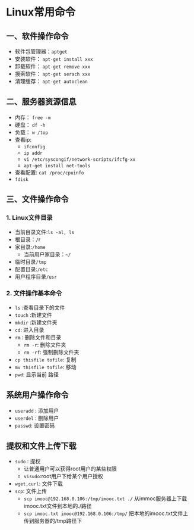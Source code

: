 # Linux常用命令
## 一、软件操作命令
* 软件包管理器：`aptget`
* 安装软件： `apt-get install xxx`
* 卸载软件： `apt-get remove xxx`
* 搜索软件： `apt-get serach xxx`
* 清理缓存： `apt-get autoclean`

## 二、服务器资源信息
* 内存： `free -m`
* 硬盘： `df -h`
* 负载： `w /top`
* 查看ip:
    *  `ifconfig `
    *  `ip addr`
    *  `vi /etc/syscongif/network-scripts/ifcfg-xx`
    *  `apt-get install net-tools`
* 查看配置: `cat /proc/cpuinfo`
* `fdisk`


## 三、文件操作命令
### 1. Linux文件目录
* 当前目录文件:`ls -al, ls`
* 根目录：`/`r
* 家目录:`/home`
    * 当前用户家目录：`~/`
*  临时目录`/tmp`
*  配置目录:`/etc`
*  用户程序目录`/usr`

### 2. 文件操作基本命令  
* `ls` :查看目录下的文件
* `touch` :新建文件
* `mkdir` :新建文件夹
* `cd`: 进入目录
* `rm` : 删除文件和目录
    *  `rm -r`: 删除文件夹
    *  `rm -rf`: 强制删除文件夹
* `cp thisfile tofile`: 复制
* `mv thisfile tofile`: 移动
* `pwd`: 显示当前   路径

## 系统用户操作命令
* `useradd` : 添加用户
* `userdel` : 删除用户
* `passwd`: 设置密码

## 提权和文件上传下载
* `sudo` : 提权
    * 让普通用户可以获得root用户的某些权限
    * `visudo`:root用户下给某个用户授权
* `wget,curl`: 文件下载
* `scp`: 文件上传 
    * `scp imooc@192.168.0.106:/tmp/imooc.txt ./`   从immoc服务器上下载imooc.txt文件到本地的./路径
    * `scp imooc.txt imooc@192.168.0.106:/tmp/` 把本地的imooc.txt文件上传到服务器的/tmp路径下